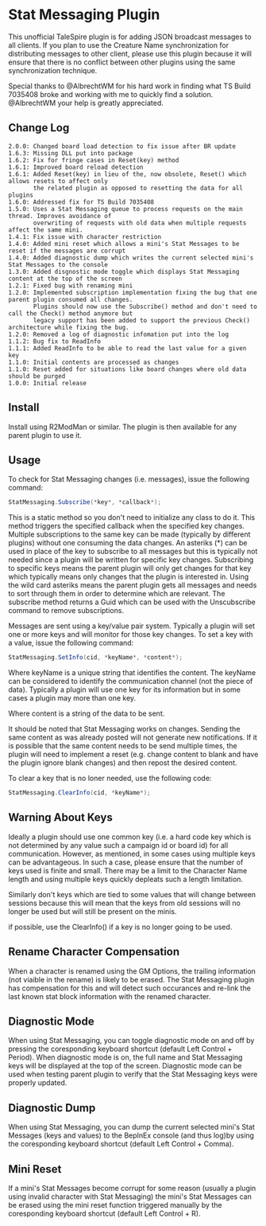 # Stat Messaging Plugin

This unofficial TaleSpire plugin is for adding JSON broadcast messages to all clients.
If you plan to use the Creature Name synchronization for distributing messages to other client,
please use this plugin because it will ensure that there is no conflict between other plugins
using the same synchronization technique.

Special thanks to @AlbrechtWM for his hard work in finding what TS Build 7035408 broke and
working with me to quickly find a solution. @AlbrechtWM your help is greatly appreciated.

## Change Log

```
2.0.0: Changed board load detection to fix issue after BR update
1.6.3: Missing DLL put into package
1.6.2: Fix for fringe cases in Reset(key) method
1.6.1: Improved board reload detection
1.6.1: Added Reset(key) in lieu of the, now obsolete, Reset() which allows resets to affect only
       the related plugin as opposed to resetting the data for all plugins
1.6.0: Addressed fix for TS Build 7035408
1.5.0: Uses a Stat Messaging queue to process requests on the main thread. Improves avoidance of
       overwriting of requests with old data when multiple requests affect the same mini.
1.4.1: Fix issue with character restriction
1.4.0: Added mini reset which allows a mini's Stat Messages to be reset if the messages are corrupt
1.4.0: Added diagnostic dump which writes the current selected mini's Stat Messages to the console
1.3.0: Added disgnostic mode toggle which displays Stat Messaging content at the top of the screen
1.2.1: Fixed bug with renaming mini
1.2.0: Implemented subscription implementation fixing the bug that one parent plugin consumed all changes.
       Plugins should now use the Subscribe() method and don't need to call the Check() method anymore but
	   legacy support has been added to support the previous Check() architecture while fixing the bug.
1.2.0: Removed a log of diagnostic infomation put into the log
1.1.2: Bug fix to ReadInfo
1.1.1: Added ReadInfo to be able to read the last value for a given key
1.1.0: Initial contents are processed as changes
1.1.0: Reset added for situations like board changes where old data should be purged
1.0.0: Initial release
```

## Install

Install using R2ModMan or similar. The plugin is then available for any parent plugin to use it.

## Usage

To check for Stat Messaging changes (i.e. messages), issue the following command:

```C#
StatMessaging.Subscribe(*key*, *callback*);
```

This is a static method so you don't need to initialize any class to do it. This method triggers
the specified callback when the specified key changes. Multiple subscriptions to the same key can
be made (typically by different plugins) without one consuming the data changes. An asteriks (*) can be
used in place of the key to subscribe to all messages but this is typically not needed since a plugin
will be written for specific key changes. Subscribing to specific keys means the parent plugin will
only get changes for that key which typically means only changes that the plugin is interested in.
Using the wild card asteriks means the parent plugin gets all messages and needs to sort through them
in order to determine which are relevant. The subscribe method returns a Guid which can be used with
the Unscubscribe command to remove subscriptions. 

Messages are sent using a key/value pair system. Typically a plugin will set one or more keys and
will monitor for those key changes. To set a key with a value, issue the following command:

```C#
StatMessaging.SetInfo(cid, *keyName*, *content*);
```

Where keyName is a unique string that identifies the content. The keyName can be considered to
identify the communication channel (not the piece of data). Typically a plugin will use one key
for its information but in some cases a plugin may more than one key.

Where content is a string of the data to be sent.

It should be noted that Stat Messaging works on changes. Sending the same content as was already
posted will not generate new notifications. If it is possible that the same content needs to be
send multiple times, the plugin will need to implement a reset (e.g. change content to blank and
have the plugin ignore blank changes) and then repost the desired content.

To clear a key that is no loner needed, use the following code:

```C#
StatMessaging.ClearInfo(cid, *keyName*);
```

## Warning About Keys

Ideally a plugin should use one common key (i.e. a hard code key which is not determined by any
value such a campaign id or board id) for all communication. However, as mentioned, in some cases
using multiple keys can be advantageous. In such a case, please ensure that the number of keys
used is finite and small. There may be a limit to the Character Name length and using multiple
keys quickly depleats such a length limitation.

Similarly don't keys which are tied to some values that will change between sessions because
this will mean that the keys from old sessions will no longer be used but will still be present
on the minis.

if possible, use the ClearInfo() if a key is no longer going to be used.

## Rename Character Compensation

When a character is renamed using the GM Options, the trailing information (not viaible in the
rename) is likely to be erased. The Stat Messaging plugin has compensation for this and will
detect such occurances and re-link the last known stat block information with the renamed
character.

## Diagnostic Mode

When using Stat Messaging, you can toggle diagnostic mode on and off by pressing the coresponding
keyboard shortcut (default Left Control + Period). When diagnostic mode is on, the full name
and Stat Messaging keys will be displayed at the top of the screen. Diagnostic mode can be used
when testing parent plugin to verify that the Stat Messaging keys were properly updated.

## Diagnostic Dump

When using Stat Messaging, you can dump the current selected mini's Stat Messages (keys and values)
to the BepInEx console (and thus log)by using the coresponding keyboard shortcut (default
Left Control + Comma).

## Mini Reset

If a mini's Stat Messages become corrupt for some reason (usually a plugin using invalid character
with Stat Messaging) the mini's Stat Messages can be erased using the mini reset function triggered
manually by the coresponding keyboard shortcut (default Left Control + R).
